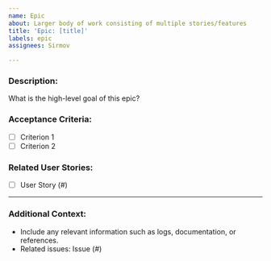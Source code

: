 ```yaml
---
name: Epic
about: Larger body of work consisting of multiple stories/features
title: 'Epic: [title]'
labels: epic
assignees: Sirmov

---
```


### Description:
What is the high-level goal of this epic?

### Acceptance Criteria:
- [ ] Criterion 1
- [ ] Criterion 2

### Related User Stories:
- [ ] User Story (#)

---

### Additional Context:
- Include any relevant information such as logs, documentation, or references.
- Related issues: Issue (#)
